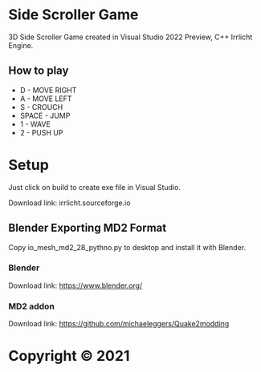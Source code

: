 # Side Scroller Game

3D Side Scroller Game created in Visual Studio 2022 Preview, C++ Irrlicht Engine.

## How to play

* D - MOVE RIGHT
* A - MOVE LEFT
* S - CROUCH
* SPACE - JUMP
* 1 - WAVE
* 2 - PUSH UP

# Setup

Just click on build to create exe file in Visual Studio.

Download link: irrlicht.sourceforge.io

## Blender Exporting MD2 Format

Copy io_mesh_md2_28_pythno.py to desktop and install it with Blender.

### Blender

Download link: https://www.blender.org/

### MD2 addon

Download link: https://github.com/michaeleggers/Quake2modding

# Copyright © 2021
